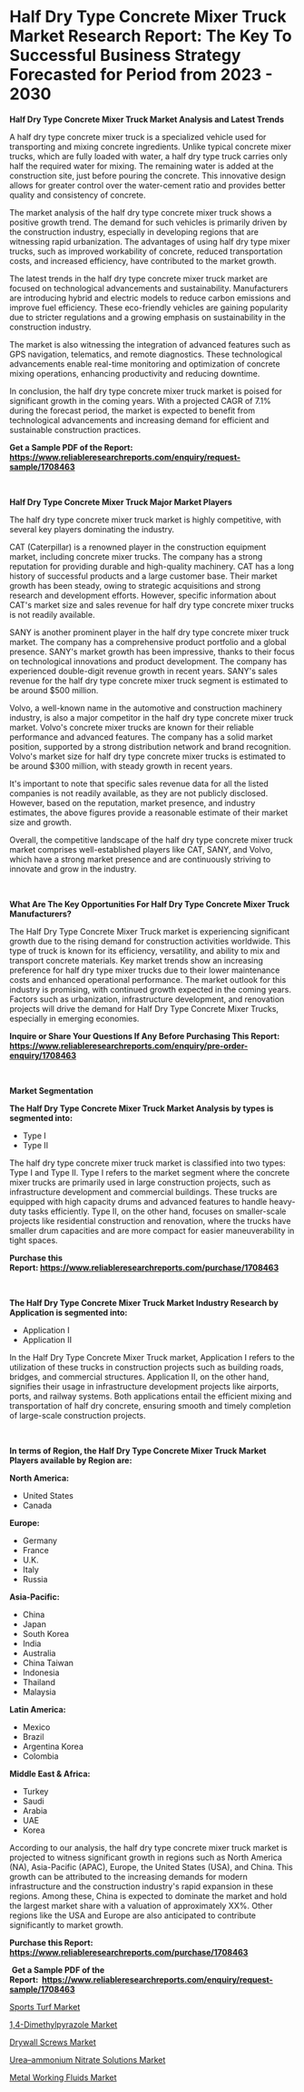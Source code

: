 <p><h1>Half Dry Type Concrete Mixer Truck Market Research Report: The Key To Successful Business Strategy Forecasted for Period from 2023 - 2030</h1></p><p><strong>Half Dry Type Concrete Mixer Truck Market Analysis and Latest Trends</strong></p>
<p><p>A half dry type concrete mixer truck is a specialized vehicle used for transporting and mixing concrete ingredients. Unlike typical concrete mixer trucks, which are fully loaded with water, a half dry type truck carries only half the required water for mixing. The remaining water is added at the construction site, just before pouring the concrete. This innovative design allows for greater control over the water-cement ratio and provides better quality and consistency of concrete.</p><p>The market analysis of the half dry type concrete mixer truck shows a positive growth trend. The demand for such vehicles is primarily driven by the construction industry, especially in developing regions that are witnessing rapid urbanization. The advantages of using half dry type mixer trucks, such as improved workability of concrete, reduced transportation costs, and increased efficiency, have contributed to the market growth.</p><p>The latest trends in the half dry type concrete mixer truck market are focused on technological advancements and sustainability. Manufacturers are introducing hybrid and electric models to reduce carbon emissions and improve fuel efficiency. These eco-friendly vehicles are gaining popularity due to stricter regulations and a growing emphasis on sustainability in the construction industry.</p><p>The market is also witnessing the integration of advanced features such as GPS navigation, telematics, and remote diagnostics. These technological advancements enable real-time monitoring and optimization of concrete mixing operations, enhancing productivity and reducing downtime.</p><p>In conclusion, the half dry type concrete mixer truck market is poised for significant growth in the coming years. With a projected CAGR of 7.1% during the forecast period, the market is expected to benefit from technological advancements and increasing demand for efficient and sustainable construction practices.</p></p>
<p><strong>Get a Sample PDF of the Report:&nbsp; <a href="https://www.reliableresearchreports.com/enquiry/request-sample/1708463">https://www.reliableresearchreports.com/enquiry/request-sample/1708463</a></strong></p>
<p>&nbsp;</p>
<p><strong>Half Dry Type Concrete Mixer Truck Major Market Players</strong></p>
<p><p>The half dry type concrete mixer truck market is highly competitive, with several key players dominating the industry. </p><p>CAT (Caterpillar) is a renowned player in the construction equipment market, including concrete mixer trucks. The company has a strong reputation for providing durable and high-quality machinery. CAT has a long history of successful products and a large customer base. Their market growth has been steady, owing to strategic acquisitions and strong research and development efforts. However, specific information about CAT's market size and sales revenue for half dry type concrete mixer trucks is not readily available.</p><p>SANY is another prominent player in the half dry type concrete mixer truck market. The company has a comprehensive product portfolio and a global presence. SANY's market growth has been impressive, thanks to their focus on technological innovations and product development. The company has experienced double-digit revenue growth in recent years. SANY's sales revenue for the half dry type concrete mixer truck segment is estimated to be around $500 million.</p><p>Volvo, a well-known name in the automotive and construction machinery industry, is also a major competitor in the half dry type concrete mixer truck market. Volvo's concrete mixer trucks are known for their reliable performance and advanced features. The company has a solid market position, supported by a strong distribution network and brand recognition. Volvo's market size for half dry type concrete mixer trucks is estimated to be around $300 million, with steady growth in recent years.</p><p>It's important to note that specific sales revenue data for all the listed companies is not readily available, as they are not publicly disclosed. However, based on the reputation, market presence, and industry estimates, the above figures provide a reasonable estimate of their market size and growth.</p><p>Overall, the competitive landscape of the half dry type concrete mixer truck market comprises well-established players like CAT, SANY, and Volvo, which have a strong market presence and are continuously striving to innovate and grow in the industry.</p></p>
<p>&nbsp;</p>
<p><strong>What Are The Key Opportunities For Half Dry Type Concrete Mixer Truck Manufacturers?</strong></p>
<p><p>The Half Dry Type Concrete Mixer Truck market is experiencing significant growth due to the rising demand for construction activities worldwide. This type of truck is known for its efficiency, versatility, and ability to mix and transport concrete materials. Key market trends show an increasing preference for half dry type mixer trucks due to their lower maintenance costs and enhanced operational performance. The market outlook for this industry is promising, with continued growth expected in the coming years. Factors such as urbanization, infrastructure development, and renovation projects will drive the demand for Half Dry Type Concrete Mixer Trucks, especially in emerging economies.</p></p>
<p><strong>Inquire or Share Your Questions If Any Before Purchasing This Report: <a href="https://www.reliableresearchreports.com/enquiry/pre-order-enquiry/1708463">https://www.reliableresearchreports.com/enquiry/pre-order-enquiry/1708463</a></strong></p>
<p>&nbsp;</p>
<p><strong>Market Segmentation</strong></p>
<p><strong>The Half Dry Type Concrete Mixer Truck Market Analysis by types is segmented into:</strong></p>
<p><ul><li>Type I</li><li>Type II</li></ul></p>
<p><p>The half dry type concrete mixer truck market is classified into two types: Type I and Type II. Type I refers to the market segment where the concrete mixer trucks are primarily used in large construction projects, such as infrastructure development and commercial buildings. These trucks are equipped with high capacity drums and advanced features to handle heavy-duty tasks efficiently. Type II, on the other hand, focuses on smaller-scale projects like residential construction and renovation, where the trucks have smaller drum capacities and are more compact for easier maneuverability in tight spaces.</p></p>
<p><strong>Purchase this Report:&nbsp;<a href="https://www.reliableresearchreports.com/purchase/1708463">https://www.reliableresearchreports.com/purchase/1708463</a></strong></p>
<p>&nbsp;</p>
<p><strong>The Half Dry Type Concrete Mixer Truck Market Industry Research by Application is segmented into:</strong></p>
<p><ul><li>Application I</li><li>Application II</li></ul></p>
<p><p>In the Half Dry Type Concrete Mixer Truck market, Application I refers to the utilization of these trucks in construction projects such as building roads, bridges, and commercial structures. Application II, on the other hand, signifies their usage in infrastructure development projects like airports, ports, and railway systems. Both applications entail the efficient mixing and transportation of half dry concrete, ensuring smooth and timely completion of large-scale construction projects.</p></p>
<p>&nbsp;</p>
<p><strong>In terms of Region, the Half Dry Type Concrete Mixer Truck Market Players available by Region are:</strong></p>
<p>
    <p> <strong> North America: </strong>
        <ul>
            <li>United States</li>
            <li>Canada</li>
        </ul>
        </p> 
    <p> <strong> Europe: </strong>
        <ul>
            <li>Germany</li>
            <li>France</li>
            <li>U.K.</li>
            <li>Italy</li>
            <li>Russia</li>
        </ul>
        </p> 
    <p> <strong> Asia-Pacific: </strong>
        <ul>
            <li>China</li>
            <li>Japan</li>
            <li>South Korea</li>
            <li>India</li>
            <li>Australia</li>
            <li>China Taiwan</li>
            <li>Indonesia</li>
            <li>Thailand</li>
            <li>Malaysia</li>
        </ul>
        </p> 
    <p> <strong> Latin America: </strong>
        <ul>
            <li>Mexico</li>
            <li>Brazil</li>
            <li>Argentina Korea</li>
            <li>Colombia</li>
        </ul>
        </p> 
    <p> <strong> Middle East & Africa: </strong>
        <ul>
            <li>Turkey</li>
            <li>Saudi</li>
            <li>Arabia</li>
            <li>UAE</li>
            <li>Korea</li>
        </ul>
    </p>
    </p>
<p><p>According to our analysis, the half dry type concrete mixer truck market is projected to witness significant growth in regions such as North America (NA), Asia-Pacific (APAC), Europe, the United States (USA), and China. This growth can be attributed to the increasing demands for modern infrastructure and the construction industry's rapid expansion in these regions. Among these, China is expected to dominate the market and hold the largest market share with a valuation of approximately XX%. Other regions like the USA and Europe are also anticipated to contribute significantly to market growth.</p></p>
<p><strong>Purchase this Report: <a href="https://www.reliableresearchreports.com/purchase/1708463">https://www.reliableresearchreports.com/purchase/1708463</a></strong></p>
<p>&nbsp;<strong>Get a Sample PDF of the Report:&nbsp;&nbsp;<a href="https://www.reliableresearchreports.com/enquiry/request-sample/1708463">https://www.reliableresearchreports.com/enquiry/request-sample/1708463</a></strong></p>
<p><strong></strong></p>
<p><p><a href="https://www.linkedin.com/pulse/sports-turf-market-size-growth-forecast-from-2023--ywzhe/">Sports Turf Market</a></p><p><a href="https://medium.com/@randyhuel1989/1-4-dimethylpyrazole-market-trends-and-market-analysis-forecasted-for-period-2023-2030-7d01c00f3ebb">1,4-Dimethylpyrazole Market</a></p><p><a href="https://www.linkedin.com/pulse/drywall-screws-market-insights-players-forecast-till-2030-d4iqe/">Drywall Screws Market</a></p><p><a href="https://medium.com/@dellkoepp/urea-ammonium-nitrate-solutions-market-analysis-its-cagr-market-segmentation-and-global-industry-0e67f905aeda">Urea–ammonium Nitrate Solutions Market</a></p><p><a href="https://www.linkedin.com/pulse/decoding-metal-working-fluids-market-deep-dive-latest-trd3e/">Metal Working Fluids Market</a></p></p>